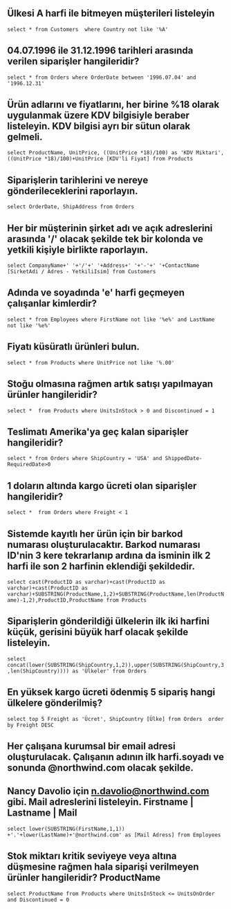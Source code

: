 ## Ülkesi A harfi ile bitmeyen müşterileri listeleyin

`select *
from Customers 
where Country not like '%A'`

## 04.07.1996 ile 31.12.1996 tarihleri arasında verilen siparişler hangileridir?

`select *
from Orders
where OrderDate between '1996.07.04' and '1996.12.31'`


## Ürün adlarını ve fiyatlarını, her birine %18 olarak uygulanmak üzere KDV bilgisiyle beraber listeleyin. KDV bilgisi ayrı bir sütun olarak gelmeli.

`select ProductName,
       UnitPrice,
	   ((UnitPrice *18)/100) as 'KDV Miktari',
	   ((UnitPrice *18)/100)+UnitPrice [KDV'li Fiyat]
from Products`


## Siparişlerin tarihlerini ve nereye gönderileceklerini raporlayın.

`select OrderDate,
      ShipAddress
from Orders`


## Her bir müşterinin şirket adı ve açık adreslerini arasında '/' olacak şekilde tek bir kolonda ve yetkili kişiyle birlikte raporlayın.

`select CompanyName+' '+'/'+' '+Address+' '+'-'+' '+ContactName [SirketAdi / Adres - YetkiliIsim]
from Customers`


## Adında ve soyadında 'e' harfi geçmeyen çalışanlar kimlerdir?

`select *
from Employees
where FirstName not like '%e%'
      and
	  LastName not like '%e%'`


## Fiyatı küsüratlı ürünleri bulun.

`select *
from Products
where UnitPrice not like '%.00'`

## Stoğu olmasına rağmen artık satışı yapılmayan ürünler hangileridir?

`select * 
from Products
where UnitsInStock > 0 and Discontinued = 1`


## Teslimatı Amerika'ya geç kalan siparişler hangileridir?

`select *
from Orders
where ShipCountry = 'USA' and ShippedDate-RequiredDate>0`


## 1 doların altında kargo ücreti olan siparişler hangileridir?

`select * 
from Orders
where Freight < 1`


## Sistemde kayıtlı her ürün için bir barkod numarası oluşturulacaktır. Barkod numarası ID'nin 3 kere tekrarlanıp ardına da isminin ilk 2 harfi ile son 2 harfinin eklendiği şekildedir.

`select cast(ProductID as varchar)+cast(ProductID as varchar)+cast(ProductID as varchar)+SUBSTRING(ProductName,1,2)+SUBSTRING(ProductName,len(ProductName)-1,2),ProductID,ProductName
from Products`


## Siparişlerin gönderildiği ülkelerin ilk iki harfini küçük, gerisini büyük harf olacak şekilde listeleyin.

`select concat(lower(SUBSTRING(ShipCountry,1,2)),upper(SUBSTRING(ShipCountry,3,len(ShipCountry)))) as 'Ülkeler'
from Orders`


## En yüksek kargo ücreti ödenmiş 5 sipariş hangi ülkelere gönderilmiş?

`select top 5 Freight as 'Ücret',
          ShipCountry [Ülke]
from Orders 
order by Freight DESC`


## Her çalışana kurumsal bir email adresi oluşturulacak. Çalışanın adının ilk harfi.soyadı ve sonunda @northwind.com olacak şekilde. 
## Nancy Davolio için n.davolio@northwind.com gibi. Mail adreslerini listeleyin. Firstname | Lastname | Mail

`select lower(SUBSTRING(FirstName,1,1)) +'.'+lower(LastName)+'@northwind.com' as [Mail Adress]
from Employees`


## Stok miktarı kritik seviyeye veya altına düşmesine rağmen hala siparişi verilmeyen ürünler hangileridir? ProductName

`select ProductName
from Products
where UnitsInStock <= UnitsOnOrder
     and Discontinued = 0`



